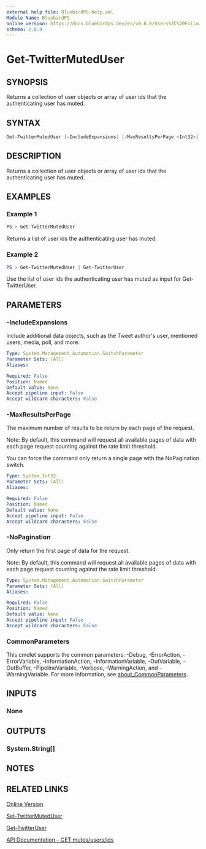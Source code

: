 ```yaml
---
external help file: BluebirdPS-help.xml
Module Name: BluebirdPS
online version: https://docs.bluebirdps.dev/en/v0.8.0/Users%2C%20Followers%2C%20Friends%2C%20and%20Blocks/Get-TwitterMutedUser
schema: 2.0.0
---
```


# Get-TwitterMutedUser

## SYNOPSIS

Returns a collection of user objects or array of user ids that the authenticating user has muted.

## SYNTAX

```powershell
Get-TwitterMutedUser [-IncludeExpansions] [-MaxResultsPerPage <Int32>] [-NoPagination] [<CommonParameters>]
```

## DESCRIPTION

Returns a collection of user objects or array of user ids that the authenticating user has muted.

## EXAMPLES

### Example 1

```powershell
PS > Get-TwitterMutedUser
```

Returns a list of user ids the authenticating user has muted.

### Example 2

```powershell
PS > Get-TwitterMutedUser | Get-TwitterUser
```

Use the list of user ids the authenticating user has muted as input for Get-TwitterUser.

## PARAMETERS

### -IncludeExpansions

Include additional data objects, such as the Tweet author's user, mentioned users, media, poll, and more.

```yaml
Type: System.Management.Automation.SwitchParameter
Parameter Sets: (All)
Aliases:

Required: False
Position: Named
Default value: None
Accept pipeline input: False
Accept wildcard characters: False
```

### -MaxResultsPerPage

The maximum number of results to be return by each page of the request.

Note:
By default, this command will request all available pages of data with each page request counting against the rate limit threshold.

You can force the command only return a single page with the NoPagination switch.

```yaml
Type: System.Int32
Parameter Sets: (All)
Aliases:

Required: False
Position: Named
Default value: None
Accept pipeline input: False
Accept wildcard characters: False
```

### -NoPagination

Only return the first page of data for the request.

Note:
By default, this command will request all available pages of data with each page request counting against the rate limit threshold.


```yaml
Type: System.Management.Automation.SwitchParameter
Parameter Sets: (All)
Aliases:

Required: False
Position: Named
Default value: None
Accept pipeline input: False
Accept wildcard characters: False
```

### CommonParameters

This cmdlet supports the common parameters: -Debug, -ErrorAction, -ErrorVariable, -InformationAction, -InformationVariable, -OutVariable, -OutBuffer, -PipelineVariable, -Verbose, -WarningAction, and -WarningVariable. For more information, see [about_CommonParameters](http://go.microsoft.com/fwlink/?LinkID=113216).

## INPUTS

### None

## OUTPUTS

### System.String[]

## NOTES

## RELATED LINKS

[Online Version](https://docs.bluebirdps.dev/en/v0.8.0/Users%2C%20Followers%2C%20Friends%2C%20and%20Blocks/Get-TwitterMutedUser)

[Set-TwitterMutedUser](https://docs.bluebirdps.dev/en/v0.8.0/Users%2C%20Followers%2C%20Friends%2C%20and%20Blocks/Set-TwitterMutedUser)

[Get-TwitterUser](https://docs.bluebirdps.dev/en/v0.8.0/Users%2C%20Followers%2C%20Friends%2C%20and%20Blocks/Get-TwitterUser)

[API Documentation - GET mutes/users/ids](https://developer.twitter.com/en/docs/twitter-api/v1/accounts-and-users/mute-block-report-users/api-reference/get-mutes-users-ids)
